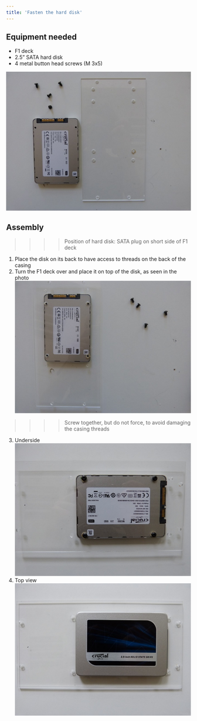 ```yaml
---
title: 'Fasten the hard disk'
---
```


## Equipment needed

* F1 deck
* 2.5” SATA hard disk
* 4 metal button head screws \(M 3x5\)

![](P1090054.jpg)

## Assembly

>>>> Position of hard disk: SATA plug on short side of F1 deck

1. Place the disk on its back to have access to threads on the back of the casing
2. Turn the F1 deck over and place it on top of the disk, as seen in the photo    
    ![](P1090053.jpg)
>>>>  Screw together, but do not force, to avoid damaging the casing threads    
 
3. Underside    
    ![](P1080929.JPG)
4. Top view    
    ![](P1080930.JPG)



